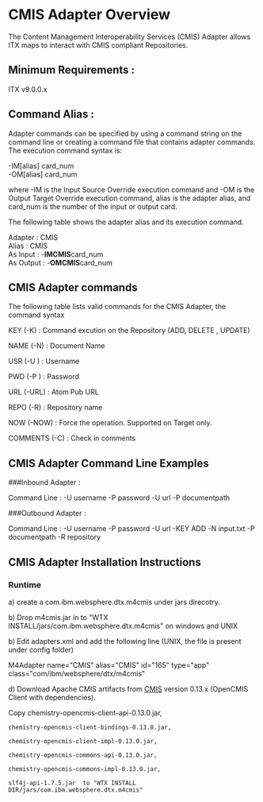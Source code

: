 # CMIS Adapter Overview
The Content Management Interoperability Services (CMIS)  Adapter allows ITX maps to interact with CMIS compliant Repositories. 


## Minimum Requirements : 

ITX v9.0.0.x

## Command Alias : 

Adapter commands can be specified by using a command string on the command line or creating a command file that contains adapter commands. The execution command syntax is:

-IM[alias] card_num <br>
-OM[alias] card_num


where -IM is the Input Source Override execution command and -OM is the Output Target Override execution command, alias is the adapter alias, and card_num is the number of the input or output card. 


The following table shows the adapter alias and its execution command.

Adapter 	:  CMIS <br>
Alias 	        :  CMIS <br>
As Input        :  -**IMCMIS**card_num <br>
As Output       :  -**OMCMIS**card_num <br>    	  


## CMIS Adapter commands

The following table lists valid commands for the CMIS Adapter, the command syntax

KEY (-K)     : Command excution on the Repository (ADD, DELETE , UPDATE)

NAME (-N)	  : Document Name

USR (-U )  : Username


PWD (-P )  : Password

URL (-URL) : Atom Pub URL

REPO (-R) : Repository name

NOW (-NOW) : Force the operation. Supported on Target only. 

COMMENTS (-C) : Check in comments



## CMIS Adapter Command Line Examples
###Inbound Adapter : 


Command Line : -U username -P password  -U url -P documentpath


###Outbound Adapter : 


Command Line  : -U username -P password  -U url -KEY ADD -N input.txt -P documentpath -R repository



## CMIS Adapter Installation Instructions 

### Runtime

a) create a com.ibm.websphere.dtx.m4cmis under jars direcotry. 

b) Drop m4cmis.jar in to "WTX INSTALL/jars/com.ibm.websphere.dtx.m4cmis" on windows and UNIX


b) Edit adapters.xml and add the following line (UNIX, the file is present under config folder)

M4Adapter name="CMIS" alias="CMIS" id="165" type="app" class="com/ibm/websphere/dtx/m4cmis"


d) Download Apache CMIS artifacts from [CMIS](https://chemistry.apache.org/java/download.html) version 0.13.x (OpenCMIS Client with dependencies).  

Copy chemistry-opencmis-client-api-0.13.0.jar,

    chemistry-opencmis-client-bindings-0.13.0.jar, 
     
    chemistry-opencmis-client-impl-0.13.0.jar, 
    
    chemistry-opencmis-commons-api-0.13.0.jar, 
    
    chemistry-opencmis-commons-impl-0.13.0.jar, 
    
    slf4j-api-1.7.5.jar  to "WTX INSTALL DIR/jars/com.ibm.websphere.dtx.m4cmis"
    
